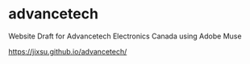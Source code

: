 # advancetech
Website Draft for Advancetech Electronics Canada using Adobe Muse

https://jixsu.github.io/advancetech/
